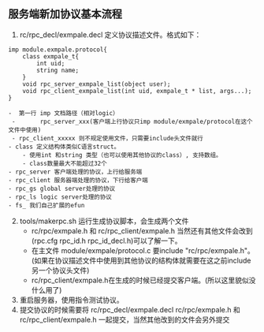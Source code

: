 ## 服务端新加协议基本流程
1. rc/rpc_decl/exmpale.decl 定义协议描述文件。格式如下：
``` 
imp module.exmpale.protocol{
    class exmpale_t{
        int uid;
        string name;
    }
    void rpc_server_exmpale_list(object user);
    void rpc_client_exmpale_list(int uid, exmpale_t * list, args...);
}
```
    -  第一行 imp 文档路径（相对logic）
     -       rpc_server_xxx(客户端上行协议只imp module/exmpale/protocol在这个文件中使用)
     - rpc_client_xxxxx 则不规定使用文件，只需要include头文件就行
    - class 定义结构体类似C语言struct。
        - 使用int 和string 类型（也可以使用其他协议的class）, 支持数组。
        - class数量最大不能超过32个
    - rpc_server 客户端处理的协议，上行给服务端
    - rpc_client 服务器端处理的协议，下行给客户端
    - rpc_gs global server处理的协议
    - rpc_ls logic server处理的协议
    - fs_ 我们自己扩展的efun

2. tools/makerpc.sh 运行生成协议脚本，会生成两个文件
    - rc/rpc/exmpale.h 和 rc/rpc_client/exmpale.h 当然还有其他文件会改到(rpc.cfg  rpc_id.h rpc_id_decl.h)可以了解一下。
    - 在主文件 module/exmpale/protocol.c 要include "rc/rpc/exmpale.h"。(如果在协议描述文件中使用到其他协议的结构体就需要在这之前include 另一个协议头文件)
    - rc/rpc_client/exmpale.h在生成的时候已经提交客户端。(所以这里貌似没什么用了)
3. 重启服务器，使用指令测试协议。
4. 提交协议的时候需要将 rc/rpc_decl/exmpale.decl   rc/rpc/exmpale.h 和 rc/rpc_client/exmpale.h 一起提交，当然其他改到的文件会另外提交